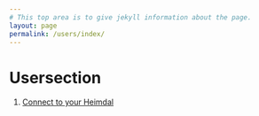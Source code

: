 ```yaml
---
# This top area is to give jekyll information about the page.
layout: page
permalink: /users/index/
---
```


# Usersection

1. [Connect to your Heimdal](wi-fi.md)